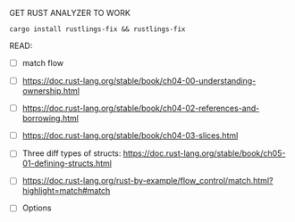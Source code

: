 GET RUST ANALYZER TO WORK
```
cargo install rustlings-fix && rustlings-fix
```

READ:
- [ ] match flow
- [ ] https://doc.rust-lang.org/stable/book/ch04-00-understanding-ownership.html
- [ ] https://doc.rust-lang.org/stable/book/ch04-02-references-and-borrowing.html
- [ ] https://doc.rust-lang.org/stable/book/ch04-03-slices.html
- [ ] Three diff types of structs: https://doc.rust-lang.org/stable/book/ch05-01-defining-structs.html
- [ ] https://doc.rust-lang.org/rust-by-example/flow_control/match.html?highlight=match#match
- [ ] Options

